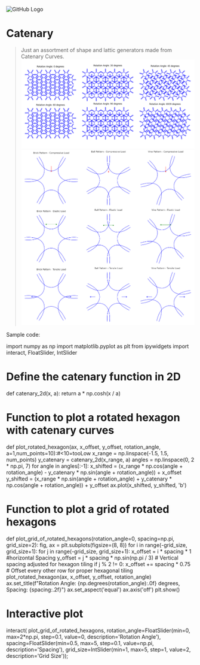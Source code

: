 ![GitHub Logo](https://github.githubassets.com/assets/mona-loading-default-c3c7aad1282f.gif)
# Catenary

  > Just an assortment of shape and lattic generators made from Catenary Curves.
![Catenary ShapesPi](https://github.com/CosmicIndustries/CatenaryShapes/blob/main/pi.png?raw=true)
![Catenary Shapes3](https://github.com/CosmicIndustries/CatenaryShapes/blob/main/3Tests.png?raw=true)

Sample code:
>
import numpy as np
import matplotlib.pyplot as plt
from ipywidgets import interact, FloatSlider, IntSlider

# Define the catenary function in 2D
def catenary_2d(x, a):
    return a * np.cosh(x / a)

# Function to plot a rotated hexagon with catenary curves
def plot_rotated_hexagon(ax, x_offset, y_offset, rotation_angle, a=1,num_points=10):#<10=tooLow
    x_range = np.linspace(-1.5, 1.5, num_points)
    y_catenary = catenary_2d(x_range, a)
    angles = np.linspace(0, 2 * np.pi, 7)
    for angle in angles[:-1]:
        x_shifted = (x_range * np.cos(angle + rotation_angle) - y_catenary * np.sin(angle + rotation_angle)) + x_offset
        y_shifted = (x_range * np.sin(angle + rotation_angle) + y_catenary * np.cos(angle + rotation_angle)) + y_offset
        ax.plot(x_shifted, y_shifted, 'b')

# Function to plot a grid of rotated hexagons
def plot_grid_of_rotated_hexagons(rotation_angle=0, spacing=np.pi, grid_size=2):
    fig, ax = plt.subplots(figsize=(8, 8))
    for i in range(-grid_size, grid_size+1):
        for j in range(-grid_size, grid_size+1):
            x_offset = i * spacing * 1 #horizontal Spacing
            y_offset = j * spacing * np.sin(np.pi / 3)  # Vertical spacing adjusted for hexagon tiling
            if j % 2 != 0:
                x_offset += spacing * 0.75  # Offset every other row for proper hexagonal tiling
            plot_rotated_hexagon(ax, x_offset, y_offset, rotation_angle)
    ax.set_title(f"Rotation Angle: {np.degrees(rotation_angle):.0f} degrees, Spacing: {spacing:.2f}")
    ax.set_aspect('equal')
    ax.axis('off')
    plt.show()

# Interactive plot
interact(
        plot_grid_of_rotated_hexagons,
         rotation_angle=FloatSlider(min=0, max=2*np.pi, step=0.1, value=0, description='Rotation Angle'),
         spacing=FloatSlider(min=0.5, max=5, step=0.1, value=np.pi, description='Spacing'),
         grid_size=IntSlider(min=1, max=5, step=1, value=2, description='Grid Size'));
